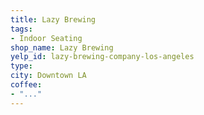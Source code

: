 ```yaml
---
title: Lazy Brewing
tags:
- Indoor Seating
shop_name: Lazy Brewing
yelp_id: lazy-brewing-company-los-angeles
type: 
city: Downtown LA
coffee:
- "..."
---
```


